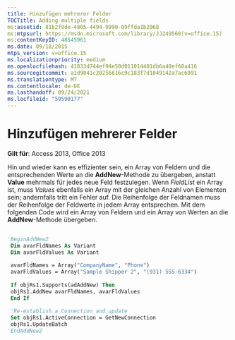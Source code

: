 ```yaml
---
title: Hinzufügen mehrerer Felder
TOCTitle: Adding multiple fields
ms:assetid: 81b2f9de-4805-4494-9990-09ffda1b2068
ms:mtpsurl: https://msdn.microsoft.com/library/JJ249560(v=office.15)
ms:contentKeyID: 48545961
ms.date: 09/18/2015
mtps_version: v=office.15
ms.localizationpriority: medium
ms.openlocfilehash: 41833d744ef94e50d011014401db6a48ef68a416
ms.sourcegitcommit: a1d9041c20256616c9c183f7d1049142a7ac6991
ms.translationtype: MT
ms.contentlocale: de-DE
ms.lasthandoff: 09/24/2021
ms.locfileid: "59590177"
---
```

# <a name="adding-multiple-fields"></a>Hinzufügen mehrerer Felder

**Gilt für**: Access 2013, Office 2013

Hin und wieder kann es effizienter sein, ein Array von Feldern und die entsprechenden Werte an die **AddNew**-Methode zu übergeben, anstatt **Value** mehrmals für jedes neue Feld festzulegen. Wenn *FieldList* ein Array ist, muss *Values* ebenfalls ein Array mit der gleichen Anzahl von Elementen sein; andernfalls tritt ein Fehler auf. Die Reihenfolge der Feldnamen muss der Reihenfolge der Feldwerte in jedem Array entsprechen. Mit dem folgenden Code wird ein Array von Feldern und ein Array von Werten an die **AddNew**-Methode übergeben.

```vb 
 
'BeginAddNew2 
 Dim avarFldNames As Variant 
 Dim avarFldValues As Variant 
 
 avarFldNames = Array("CompanyName", "Phone") 
 avarFldValues = Array("Sample Shipper 2", "(931) 555-6334") 
 
 If objRs1.Supports(adAddNew) Then 
 objRs1.AddNew avarFldNames, avarFldValues 
 End If 
 
 'Re-establish a Connection and update 
 Set objRs1.ActiveConnection = GetNewConnection 
 objRs1.UpdateBatch 
'EndAddNew2 
```

